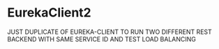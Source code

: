 # EurekaClient2

JUST DUPLICATE OF EUREKA-CLIENT TO RUN TWO DIFFERENT REST BACKEND WITH SAME SERVICE ID 
AND TEST LOAD BALANCING
